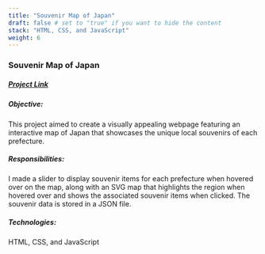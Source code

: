 ```yaml
---
title: "Souvenir Map of Japan"
draft: false # set to "true" if you want to hide the content
stack: "HTML, CSS, and JavaScript"
weight: 6
---
```


### Souvenir Map of Japan

##### [Project Link](https://souvenir-map-japan-th.netlify.app/)

##### Objective:

This project aimed to create a visually appealing webpage featuring an interactive map of Japan that showcases the unique local souvenirs of each prefecture.

##### Responsibilities:

I made a slider to display souvenir items for each prefecture when hovered over on the map, along with an SVG map that highlights the region when hovered over and shows the associated souvenir items when clicked. The souvenir data is stored in a JSON file.

##### Technologies:

HTML, CSS, and JavaScript
